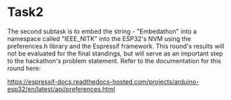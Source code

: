 # Task2

The second subtask is to embed the string - "Embedathon" into a namespace called "IEEE_NITK" into the ESP32's NVM using the preferences.h library and the Espressif framework. This round's results will not be evaluated for the final standings, but will serve as an important step to the hackathon's problem statement. Refer to the documentation for this round here:

https://espressif-docs.readthedocs-hosted.com/projects/arduino-esp32/en/latest/api/preferences.html
